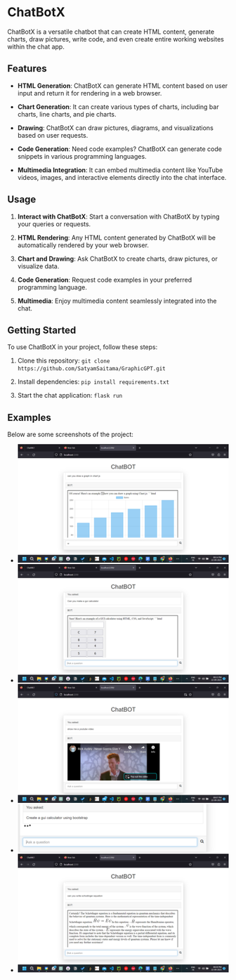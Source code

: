 # ChatBotX

ChatBotX is a versatile chatbot that can create HTML content, generate charts, draw pictures, write code, and even create entire working websites within the chat app.

## Features

- **HTML Generation**: ChatBotX can generate HTML content based on user input and return it for rendering in a web browser.

- **Chart Generation**: It can create various types of charts, including bar charts, line charts, and pie charts.

- **Drawing**: ChatBotX can draw pictures, diagrams, and visualizations based on user requests.

- **Code Generation**: Need code examples? ChatBotX can generate code snippets in various programming languages.

- **Multimedia Integration**: It can embed multimedia content like YouTube videos, images, and interactive elements directly into the chat interface.

## Usage

1. **Interact with ChatBotX**: Start a conversation with ChatBotX by typing your queries or requests.

2. **HTML Rendering**: Any HTML content generated by ChatBotX will be automatically rendered by your web browser.

3. **Chart and Drawing**: Ask ChatBotX to create charts, draw pictures, or visualize data.

4. **Code Generation**: Request code examples in your preferred programming language.

5. **Multimedia**: Enjoy multimedia content seamlessly integrated into the chat.

## Getting Started

To use ChatBotX in your project, follow these steps:

1. Clone this repository: `git clone https://github.com/SatyamSaitama/GraphicGPT.git`

2. Install dependencies: `pip install requirements.txt`

3. Start the chat application: `flask run` 

## Examples

Below are some screenshots of the project:

- ![Screenshot 5](assests/Screenshot%202023-09-22%20201434.png)
- ![Screenshot 2](assests/Screenshot%202023-09-22%20201543.png)
- ![Screenshot 1](assests/Screenshot%202023-09-22%20200726.png)
- ![Screenshot 3](assests/Screenshot%202023-09-22%20200847.png)
- ![Screenshot 4](assests/Screenshot%202023-09-22%20202009.png)

